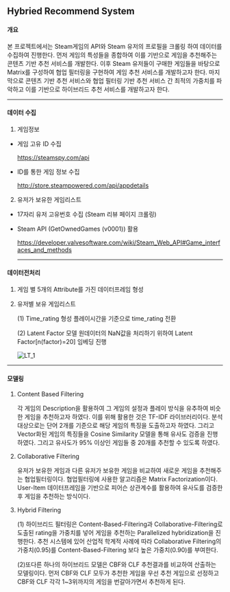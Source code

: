## Hybried Recommend System

#### 개요

  본 프로젝트에서는 Steam게임의 API와 Steam 유저의 프로필을 크롤링 하여 데이터를 수집하여   진행한다. 먼저 게임의 특성들을 종합하여 이를 기반으로 게임을 추천해주는 콘텐츠 기반 추천 서비스를 개발한다. 이후 Steam 유저들이 구매한 게임들을 바탕으로 Matrix를 구성하여 협업 필터링을 구현하여 게임 추천 서비스를 개발하고자 한다. 마지막으로 콘텐츠 기반 추천 서비스와 협업 필터링 기반 추천 서비스 간 최적의 가중치를 파악하고 이를 기반으로 하이브리드 추천 서비스를 개발하고자 한다.
  
---------------
  
#### 데이터 수집

1. 게임정보
  - 게임 고유 ID 수집
  
    https://steamspy.com/api
  - ID를 통한 게임 정보 수집
  
    http://store.steampowered.com/api/appdetails
  
2. 유저가 보유한 게임리스트
  - 17자리 유저 고유번호 수집 (Steam 리뷰 페이지 크롤링)
  
  - Steam API (GetOwnedGames (v0001)) 활용
  
    https://developer.valvesoftware.com/wiki/Steam_Web_API#Game_interfaces_and_methods
    
    -----------------
#### 데이터전처리

1. 게임 별 5개의 Attribute를 가진 데이터프레임 형성


2. 유저별 보유 게임리스트

    (1) Time_rating 형성
        플레이시간을 기준으로 time_rating 전환
      
      
    (2) Latent Factor 모델
        원데이터의 NaN값을 처리하기 위하여 Latent Factor[n(factor)=20] 임베딩 진행
        
        
      ![LT_1](https://user-images.githubusercontent.com/70750735/102971685-25892a80-453d-11eb-945a-ead9a318af49.png)

 ---------------
      
#### 모델링

1. Content Based Filtering

   각 게임의 Description을 활용하여 그 게임의 설정과 플레이 방식을 유추하여 비슷한 게임을 추천하고자 하였다. 이를 위해 활용한 것은 TF-IDF 라이브러리이다. 분석 대상으로는 단어 2개를 기준으로 해당 게임의 특징을 도출하고자 하였다. 그리고 Vector화된 게임의 특징들을 Cosine Similarity 모델을 통해 유사도 검증을 진행하였다. 그리고 유사도가 95% 이상인 게임들 중 20개를 추천할 수 있도록 하였다.


2. Collaborative Filtering

   유저가 보유한 게임과 다른 유저가 보유한 게임을 비교하여 새로운 게임을 추천해주는 협업필터링이다. 협업필터링에 사용한 알고리즘은 Matrix Factorization이다. User-Item 데이터프레임을 기반으로 피어슨 상관계수를 활용하여 유사도를 검증한 후 게임을 추천하는 방식이다.



3. Hybrid Filtering

      (1) 하이브리드 필터링은 Content-Based-Filtering과 Collaborative-Filtering로 도출된 rating을 가중치를 넣어 게임을 추천하는 Parallelized hybridization을 진행한다. 추천 시스템에 있어 산업적 학계적 사례에 따라 Collaborative Filtering의 가중치(0.95)를 Content-Based-Filtering 보다 높은 가중치(0.90)를 부여한다.
   
   
      (2)또다른 하나의 하이브리드 모델은 CBF와 CLF 추천결과를 비교하여 산출하는 모델링이다. 먼저 CBF와 CLF 모두가 추천한 게임을 우선 추천 게임으로 선정하고 CBF와 CLF 각각 1~3위까지의 게임을 번갈아가면서 추천하게 된다.

